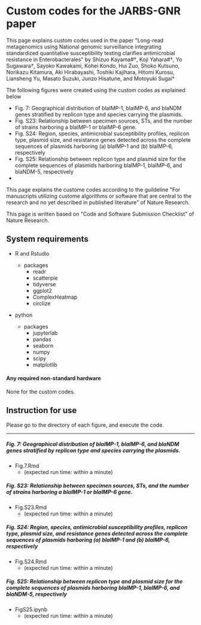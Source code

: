 
# Custom codes for the JARBS-GNR paper 
This page explains custom codes used in the paper "Long-read metagenomics using National genomic surveillance integrating standardized quantitative susceptibility testing clarifies antimicrobial resistance in Enterobacterales" by Shizuo Kayama#†, Koji Yahara#†, Yo Sugawara†, Sayoko Kawakami, Kohei Kondo, Hui Zuo, Shoko Kutsuno, Norikazu Kitamura, Aki Hirabayashi, Toshiki Kajihara, Hitomi Kurosu, Liansheng Yu, Masato Suzuki, Junzo Hisatune, and Motoyuki Sugai†



The following figures were created using the custom codes as explained below
- Fig. 7: Geographical distribution of blaIMP-1, blaIMP-6, and blaNDM genes stratified by replicon type and species carrying the plasmids.
- Fig. S23: Relationship between specimen sources, STs, and the number of strains 
  harboring a blaIMP-1 or blaIMP-6 gene.
- Fig. S24: Region, species, antimicrobial susceptibility profiles, replicon type, plasmid size, and resistance genes detected across the complete sequences of plasmids harboring
  (a) blaIMP-1 and (b) blaIMP-6, respectively
- Fig. S25: Relationship between replicon type and plasmid size for the complete
  sequences of plasmids harboring blaIMP-1, blaIMP-6, and blaNDM-5, respectively
- 

This page explains the custome codes according to the guildeline "For manuscripts utilizing custome algorithms or software that are central to the research and no yet described in published literature" of Nature Research.

This page is written based on "Code and Software Submission Checklist" of Nature Research.

## System requirements 
- R and Rstudio

  - packages
    - readr
    - scatterpie
    - tidyverse
    - ggplot2
    - ComplexHeatmap
    - circlize

- python

  - packages
    - jupyterlab
    - pandas
    - seaborn
    - numpy
    - scipy
    - matplotlib





#### Any required non-standard hardware

None for the custom codes.



## Instruction for use

Please go to the directory of each figure, and execute the code.


------
##### Fig. 7: Geographical distribution of blaIMP-1, blaIMP-6, and blaNDM genes stratified by replicon type and species carrying the plasmids.

- Fig.7.Rmd
  - (expected run time: within a minute)


##### Fig. S23: Relationship between specimen sources, STs, and the number of strains harboring a blaIMP-1 or blaIMP-6 gene.
- Fig.S23.Rmd
  - (expected run time: within a minute)

##### Fig. S24: Region, species, antimicrobial susceptibility profiles, replicon type, plasmid size, and resistance genes detected across the complete sequences of plasmids harboring (a) blaIMP-1 and (b) blaIMP-6, respectively
- Fig.S24.Rmd
  - (expected run time: within a minute)

##### Fig. S25: Relationship between replicon type and plasmid size for the complete sequences of plasmids harboring blaIMP-1, blaIMP-6, and blaNDM-5, respectively
- FigS25.ipynb
  - (expected run time: within a minute)

